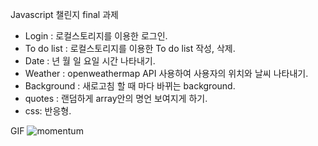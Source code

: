
Javascript 챌린지 final 과제

- Login : 로컬스토리지를 이용한 로그인.
- To do list : 로컬스토리지를 이용한 To do list 작성, 삭제.
- Date : 년 월 일 요일 시간 나타내기.
- Weather : openweathermap API 사용하여 사용자의 위치와 날씨 나타내기.
- Background : 새로고침 할 때 마다 바뀌는 background.
- quotes : 랜덤하게 array안의 명언 보여지게 하기. 
- css: 반응형.

GIF
![momentum](https://i.ibb.co/86gLYcd/ezgif-com-gif-maker-1.gif)
